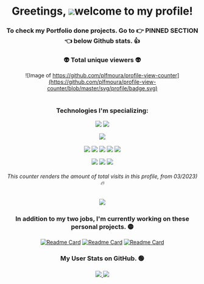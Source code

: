 <div align="center">
<h1>Greetings, <img src="https://raw.githubusercontent.com/kaueMarques/kaueMarques/master/hi.gif" height="30px">welcome to my profile!</h1>

### To check my Portfolio done projects. Go to 👉 PINNED SECTION 👈 below Github stats. 👍


  ### :alien: Total unique viewers :alien: 
  ![Image of https://github.com/plfmoura/profile-view-counter](https://github.com/plfmoura/profile-view-counter/blob/master/svg/profile/badge.svg) <br/>
<br/>
</div>

<div style="display: inline_block" align="center">
  
### Technologies I'm specializing:
  
  <a href="#"><img src="https://img.shields.io/badge/React-20232A?style=for-the-badge&logo=react&logoColor=61DAFB" width="135px"></a>
  <a href="#"><img src="https://img.shields.io/badge/JavaScript-323330?style=for-the-badge&logo=javascript&logoColor=F7DF1E" width="200px"></a>

  
  <a href="#"><img src="https://img.shields.io/badge/React_Native-20232A?style=for-the-badge&logo=react&logoColor=61DAFB" width="150px"></a>
  
  <a href="#"><img src="https://img.shields.io/badge/HTML5-E34F26?style=for-the-badge&logo=html5&logoColor=white"></a>
  <a href="#"><img src="https://img.shields.io/badge/CSS3-1572B6?style=for-the-badge&logo=css3&logoColor=white"></a>
  <a href="#"><img src="https://img.shields.io/badge/Material%20UI-007FFF?style=for-the-badge&logo=mui&logoColor=white"></a>
  <a href="#"><img src="https://img.shields.io/badge/Bootstrap-563D7C?style=for-the-badge&logo=bootstrap&logoColor=white"></a>
  <a href="#"><img src="https://img.shields.io/badge/MongoDB-4EA94B?style=for-the-badge&logo=mongodb&logoColor=white"></a>

  <a href="#"><img src="https://img.shields.io/badge/Vercel-000000?style=for-the-badge&logo=vercel&logoColor=white"></a>
  <a href="#"><img src="https://img.shields.io/badge/GIT-E44C30?style=for-the-badge&logo=git&logoColor=white"></a>
  <a href="#"><img src="https://img.shields.io/badge/GitHub-100000?style=for-the-badge&logo=github&logoColor=white"></a>
  
  ###### This counter renders the amount of total visits in this profile, from 03/2023) 🔥<br/>

  <img alingn="center" src="https://profile-counter.glitch.me/plfmoura/count.svg" /></br>
      
</div>
<div align="center">
  
### In addition to my two jobs, I'm currently working on these personal projects. 🟡

  [![Readme Card](https://github-readme-stats.vercel.app/api/pin/?username=Juanpi92&repo=Vegetanizando&&theme=github_dark)](https://github.com/Juanpi92/Vegetanizando)
  [![Readme Card](https://github-readme-stats.vercel.app/api/pin/?username=plfmoura&repo=UniMatch&&theme=github_dark)](https://github.com/plfmoura/UniMatch)
  [![Readme Card](https://github-readme-stats.vercel.app/api/pin/?username=Juanpi92&repo=api_match&&theme=github_dark)](https://github.com/Juanpi92/api_match)
</div>

<div align="center">
  
### My User Stats on GitHub. 🟢
  
  <a href="https://github.com/plfmoura"/>
  <img height="180em" src="https://github-readme-stats.vercel.app/api?username=plfmoura&show_icons=true&theme=github_dark&count_private=true&include_all_commits=false"/>
  <img height="180em" src="https://github-readme-stats.vercel.app/api/top-langs/?username=plfmoura&layout=compact&langs_count=16&theme=github_dark"/>
</div>
